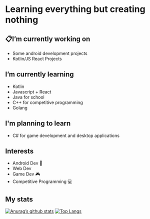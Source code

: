# Learning everything but creating nothing 


## :clipboard:I’m currently working on 
- Some android development projects
- Kotlin/JS React Projects
## I’m currently learning 
- Kotlin 
- Javascript + React 
- Java for school
- C++ for competitive programming
- Golang
## I'm planning to learn
- C# for game development and desktop applications
## Interests
- Android Dev :iphone:
- Web Dev
- Game Dev :video_game:
- Competitive Programming :computer:

##  My stats

[![Anurag’s github stats](https://github-readme-stats.vercel.app/api?username=JBONESISOK)](https://github.com/yushi1007)
[![Top Langs](https://github-readme-stats.vercel.app/api/top-langs/?username=JBONESISOK&layout=compact)](https://github.com/yushi1007)
